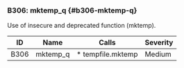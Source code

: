 ### B306: mktemp_q {#b306-mktemp-q}

Use of insecure and deprecated function (mktemp).

|  ID  |   Name   |       Calls       | Severity |
|------|----------|-------------------|----------|
| B306 | mktemp_q | * tempfile.mktemp | Medium   |

